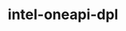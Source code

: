 ---
title: "intel-oneapi-dpl"
layout: cache
categories: [package, develop]
meta: {"versions": ["2022.5.0"], "compilers": ["oneapi@=2024.0.0"], "oss": ["ubuntu22.04"], "platforms": ["linux"], "targets": ["x86_64_v3"], "stacks": ["e4s-oneapi", "root"], "num_specs": 3, "num_specs_by_stack": {"e4s-oneapi": 3, "root": 3}}
spec_details: [{"hash": "62zydblzmhiy74srh5imljzquan6ccqa", "compiler": "oneapi@=2024.0.0", "versions": ["2022.5.0"], "os": "ubuntu22.04", "platform": "linux", "target": "x86_64_v3", "variants": ["build_system=generic", "+envmods"], "stacks": ["e4s-oneapi", "root"], "size": "-", "tarball": "https://binaries.spack.io/develop/build_cache/linux-ubuntu22.04-x86_64_v3/oneapi-2024.0.0/intel-oneapi-dpl-2022.5.0/linux-ubuntu22.04-x86_64_v3-oneapi-2024.0.0-intel-oneapi-dpl-2022.5.0-62zydblzmhiy74srh5imljzquan6ccqa.spack"}, {"hash": "vaua4xmuepv73kxogdomeughmq7vxbon", "compiler": "oneapi@=2024.0.0", "versions": ["2022.5.0"], "os": "ubuntu22.04", "platform": "linux", "target": "x86_64_v3", "variants": ["build_system=generic", "+envmods"], "stacks": ["e4s-oneapi", "root"], "size": "-", "tarball": "https://binaries.spack.io/develop/build_cache/linux-ubuntu22.04-x86_64_v3/oneapi-2024.0.0/intel-oneapi-dpl-2022.5.0/linux-ubuntu22.04-x86_64_v3-oneapi-2024.0.0-intel-oneapi-dpl-2022.5.0-vaua4xmuepv73kxogdomeughmq7vxbon.spack"}, {"hash": "irktkr3ge2a6x4ppdgly5wzhebxrvr4u", "compiler": "oneapi@=2024.0.0", "versions": ["2022.5.0"], "os": "ubuntu22.04", "platform": "linux", "target": "x86_64_v3", "variants": ["build_system=generic", "+envmods"], "stacks": ["e4s-oneapi", "root"], "size": "-", "tarball": "https://binaries.spack.io/develop/build_cache/linux-ubuntu22.04-x86_64_v3/oneapi-2024.0.0/intel-oneapi-dpl-2022.5.0/linux-ubuntu22.04-x86_64_v3-oneapi-2024.0.0-intel-oneapi-dpl-2022.5.0-irktkr3ge2a6x4ppdgly5wzhebxrvr4u.spack"}]
---